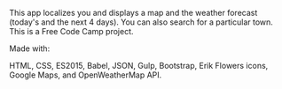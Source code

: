 This app localizes you and displays a map and the weather forecast (today's and the next 4 days).
You can also search for a particular town.
This is a Free Code Camp project.

Made with:

HTML, CSS, ES2015, Babel, JSON, Gulp, Bootstrap, Erik Flowers icons, Google Maps, and OpenWeatherMap API.